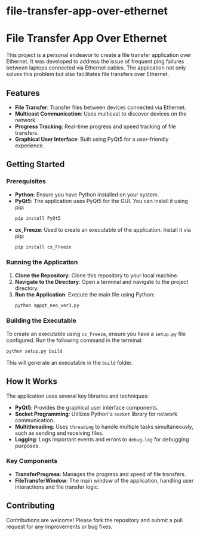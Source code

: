 # file-transfer-app-over-ethernet
# File Transfer App Over Ethernet

This project is a personal endeavor to create a file transfer application over Ethernet. It was developed to address the issue of frequent ping failures between laptops connected via Ethernet cables. The application not only solves this problem but also facilitates file transfers over Ethernet.

## Features

- **File Transfer**: Transfer files between devices connected via Ethernet.
- **Multicast Communication**: Uses multicast to discover devices on the network.
- **Progress Tracking**: Real-time progress and speed tracking of file transfers.
- **Graphical User Interface**: Built using PyQt5 for a user-friendly experience.

## Getting Started

### Prerequisites

- **Python**: Ensure you have Python installed on your system.
- **PyQt5**: The application uses PyQt5 for the GUI. You can install it using pip:
  ```bash
  pip install PyQt5
  ```
- **cx_Freeze**: Used to create an executable of the application. Install it via pip:
  ```bash
  pip install cx_Freeze
  ```

### Running the Application

1. **Clone the Repository**: Clone this repository to your local machine.
2. **Navigate to the Directory**: Open a terminal and navigate to the project directory.
3. **Run the Application**: Execute the main file using Python:
   ```bash
   python appqt_neo_ver3.py
   ```

### Building the Executable

To create an executable using `cx_Freeze`, ensure you have a `setup.py` file configured. Run the following command in the terminal:
```bash
python setup.py build
```
This will generate an executable in the `build` folder.

## How It Works

The application uses several key libraries and techniques:

- **PyQt5**: Provides the graphical user interface components.
- **Socket Programming**: Utilizes Python's `socket` library for network communication.
- **Multithreading**: Uses `threading` to handle multiple tasks simultaneously, such as sending and receiving files.
- **Logging**: Logs important events and errors to `debug.log` for debugging purposes.

### Key Components

- **TransferProgress**: Manages the progress and speed of file transfers.
- **FileTransferWindow**: The main window of the application, handling user interactions and file transfer logic.

## Contributing

Contributions are welcome! Please fork the repository and submit a pull request for any improvements or bug fixes.

